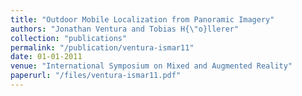 ```yaml
---
title: "Outdoor Mobile Localization from Panoramic Imagery"
authors: "Jonathan Ventura and Tobias H{\"o}llerer"
collection: "publications"
permalink: "/publication/ventura-ismar11"
date: 01-01-2011
venue: "International Symposium on Mixed and Augmented Reality"
paperurl: "/files/ventura-ismar11.pdf"
---
```

